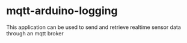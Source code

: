 # mqtt-arduino-logging
This application can be used to send and retrieve realtime sensor data through an mqtt broker 
